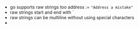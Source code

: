 - go supports raw strings too
address := `"Address
a mistake"`
- raw strings start and end with `
- raw strings can be multiline without using special characters
- 